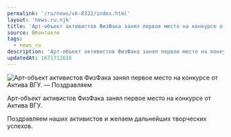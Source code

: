 ```yaml
---
permalink: '/ru/news/vk-8322/index.html'
layout: 'news.ru.njk'
title: 'Арт-объект активистов ФизФака занял первое место на конкурсе от Актива ВГУ'
source: ВКонтакте
tags:
  - news_ru
description: 'Арт-объект активистов ФизФака занял первое место на конкурсе от Актива ВГУ'
updatedAt: 1671712616
---
```

![Арт-объект активистов ФизФака занял первое место на конкурсе от Актива ВГУ. — Поздравляем](https://sun1-17.userapi.com/impg/_2f0kHpiGLcRJZcrUDFwSSy3y4keU7OOKspgmg/va3M2d4luJY.jpg?size=1200x800&quality=96&sign=7c5d9f55e067f4fdceb29dd0ce0221ee&c_uniq_tag=3LUPwPZmwqRU5kz0o5qXq6Uo3aqhuty9xQaVBINk6lw&type=album)

Арт-объект активистов ФизФака занял первое место на конкурсе от Актива ВГУ.

Поздравляем наших активистов и желаем дальнейших творческих успехов.
